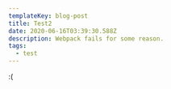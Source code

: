 ```yaml
---
templateKey: blog-post
title: Test2
date: 2020-06-16T03:39:30.588Z
description: Webpack fails for some reason.
tags:
  - test
---
```

:(